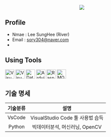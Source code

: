 <p align='center'>
  <a href="https://github.com/hugoMGSung">
    <img src="https://capsule-render.vercel.app/api?type=venom&height=300&color=gradient&text=River%20&section=header&fontAlign=50&textBg=false&fontSize=50&animation=twinkling&stroke=]&strokeWidth=1"/>
  </a>
</p>

## Profile
- Nmae : Lee SungHee (River)
- Email : sory304@naver.com
- 
    
## Using Tools
<p align='left'>
  <img height="30" src="https://img.icons8.com/?size=100&id=9OGIyU8hrxW5&format=png&color=000000" title="Visual Studio Code">
  <img height="30" src="https://img.icons8.com/?size=100&id=ezj3zaVtImPg&format=png&color=000000" title="Visual Studio">
    <img height="30" src="https://img.icons8.com/?size=100&id=NFQusZJ4neki&format=png&color=000000" title="Databases">
  <img height="30" src="https://img.icons8.com/?size=100&id=Of4lZV2lwBQI&format=png&color=000000" title="Arduino">
  <img height="30" src="https://img.icons8.com/?size=100&id=13443&format=png&color=000000" title="Raspberry Pi">
  <img height="30" src="https://mosquitto.org/stickers/mosquitto-mono.png" title="MQTT">
</p>

## 기술 명세
| 기술분류 | 설명 |
|:---:|:--:|
|VsCode| VisualStudio Code 툴 사용법 습득|
|Python| 빅데이터분석, 머신러닝, OpenCV|
